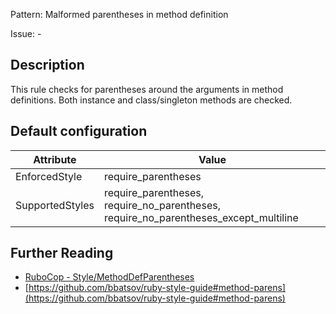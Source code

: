 Pattern: Malformed parentheses in method definition

Issue: -

## Description

This rule checks for parentheses around the arguments in method definitions. Both instance and class/singleton methods are checked.

## Default configuration

Attribute | Value
--- | ---
EnforcedStyle | require_parentheses
SupportedStyles | require_parentheses, require_no_parentheses, require_no_parentheses_except_multiline

## Further Reading

* [RuboCop - Style/MethodDefParentheses](https://rubocop.readthedocs.io/en/latest/cops_style/#stylemethoddefparentheses)
* [https://github.com/bbatsov/ruby-style-guide#method-parens](https://github.com/bbatsov/ruby-style-guide#method-parens)
